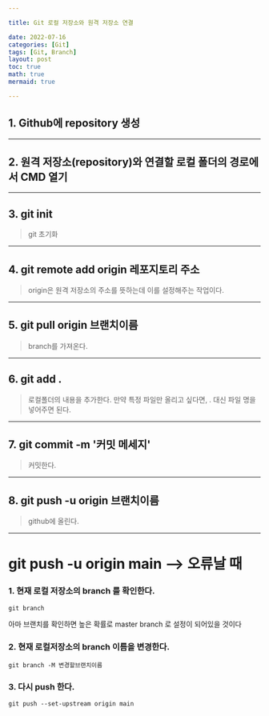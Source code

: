 ```yaml
---

title: Git 로컬 저장소와 원격 저장소 연결

date: 2022-07-16
categories: [Git]
tags: [Git, Branch]
layout: post
toc: true
math: true
mermaid: true

---
```


## 1. Github에 repository 생성


---

## 2. 원격 저장소(repository)와 연결할 로컬 폴더의 경로에서 CMD 열기


---

## 3. git init

> git 초기화

---

## 4. git remote add origin 레포지토리 주소

> origin은 원격 저장소의 주소를 뜻하는데 이를 설정해주는 작업이다.

---

## 5. git pull origin 브랜치이름

> branch를 가져온다.

---

## 6. git add .

> 로컬폴더의 내용을 추가한다. 만약 특정 파일만 올리고 싶다면, . 대신 파일 명을 넣어주면 된다.

---

## 7. git commit -m '커밋 메세지'

> 커밋한다.

---

## 8. git push -u origin 브랜치이름

> github에 올린다.


---

# git push -u origin main --> 오류날 때


### 1. 현재 로컬 저장소의 branch 를 확인한다.

    git branch

아마 브랜치를 확인하면 높은 확률로 master branch 로 설정이 되어있을 것이다

### 2. 현재 로컬저장소의 branch 이름을 변경한다.

    git branch -M 변경할브랜치이름

### 3. 다시 push 한다.
    git push --set-upstream origin main
